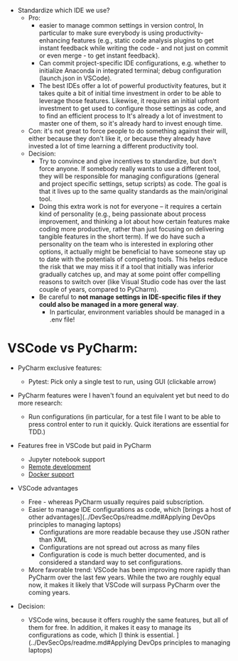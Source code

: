 - Standardize which IDE we use?
	+ Pro:
		- easier to manage common settings in version control, In particular to make sure everybody is using productivity-enhancing features (e.g., static code analysis plugins to get instant feedback while writing the code - and not just on commit or even merge - to get instant feedback).
		- Can commit project-specific IDE configurations, e.g. whether to initialize Anaconda in integrated terminal; debug configuration (launch.json in VSCode).
		- The best IDEs offer a lot of powerful productivity features, but it takes quite a bit of initial time investment in order to be able to leverage those features. Likewise, it requires an initial upfront investment to get used to configure those settings as code, and to find an efficient process to It's already a lot of investment to master one of them, so it's already hard to invest enough time.
	+ Con: it's not great to force people to do something against their will, either because they don't like it, or because they already have invested a lot of time learning a different productivity tool.
	+ Decision:
		- Try to convince and give incentives to standardize, but don't force anyone. If somebody really wants to use a different tool, they will be responsible for managing configurations (general and project specific settings, setup scripts) as code. The goal is that it lives up to the same quality standards as the main/original tool.
		- Doing this extra work is not for everyone – it requires a certain kind of personality (e.g., being passionate about process improvement, and thinking a lot about how certain features make coding more productive, rather than just focusing on delivering tangible features in the short term). If we do have such a personality on the team who is interested in exploring other options, it actually might be beneficial to have someone stay up to date with the potentials of competing tools. This helps reduce the risk that we may miss it if a tool that initially was inferior gradually catches up, and may at some point offer compelling reasons to switch over (like Visual Studio code has over the last couple of years, compared to PyCharm).
		- Be careful to **not manage settings in IDE-specific files if they could also be managed in a more general way**.
			+ In particular, environment variables should be managed in a .env file!

# VSCode vs PyCharm:
- PyCharm exclusive features:
  - Pytest: Pick only a single test to run, using GUI (clickable arrow)

- PyCharm features were I haven't found an equivalent yet but need to do more research:
  - Run configurations (in particular, for a test file I want to be able to press control enter to run it quickly. Quick iterations are essential for TDD.)

- Features free in VSCode but paid in PyCharm
  - Jupyter notebook support
  - [Remote development](https://www.jetbrains.com/help/pycharm/configuring-remote-interpreters-via-ssh.html)
  - [Docker support](https://www.jetbrains.com/help/pycharm/using-docker-as-a-remote-interpreter.html)

- VSCode advantages
  - Free - whereas PyCharm usually requires paid subscription.
  - Easier to manage IDE configurations as code, which [brings a host of other advantages](../DevSecOps/readme.md#Applying DevOps principles to managing laptops)
    - Configurations are more readable because they use JSON rather than XML
    - Configurations are not spread out across as many files
    - Configuration is code is much better documented, and is considered a standard way to set 
	  configurations.
  - More favorable trend: VSCode has been improving more rapidly than PyCharm over the 
	last few years. While the two are roughly equal now, it makes it likely that VSCode will 
	surpass 
	PyCharm over the coming years.

- Decision:
  - VSCode wins, because it offers roughly the same features, but all of them for free. In 
	addition, it makes it easy to manage its configurations as code, which [I think is essential.
	](../DevSecOps/readme.md#Applying DevOps principles to managing laptops)